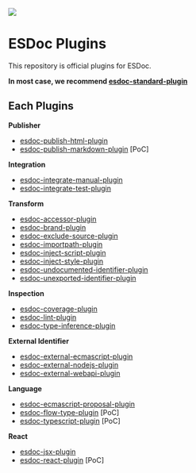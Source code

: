[![](https://travis-ci.org/esdoc/esdoc-plugins.svg?branch=master)](https://travis-ci.org/esdoc/esdoc-plugins)
# ESDoc Plugins

This repository is official plugins for ESDoc.

**In most case, we recommend [esdoc-standard-plugin](./esdoc-standard-plugin)**

## Each Plugins

**Publisher**
- [esdoc-publish-html-plugin](./esdoc-publish-html-plugin)
- [esdoc-publish-markdown-plugin](./esdoc-publish-markdown-plugin) [PoC]

**Integration**
- [esdoc-integrate-manual-plugin](./esdoc-integrate-manual-plugin)
- [esdoc-integrate-test-plugin](./esdoc-integrate-test-plugin)

**Transform**
- [esdoc-accessor-plugin](./esdoc-accessor-plugin)
- [esdoc-brand-plugin](./esdoc-brand-plugin)
- [esdoc-exclude-source-plugin](./esdoc-exclude-source-plugin)
- [esdoc-importpath-plugin](./esdoc-importpath-plugin)
- [esdoc-inject-script-plugin](./esdoc-inject-script-plugin)
- [esdoc-inject-style-plugin](./esdoc-inject-style-plugin)
- [esdoc-undocumented-identifier-plugin](./esdoc-undocumented-identifier-plugin)
- [esdoc-unexported-identifier-plugin](./esdoc-unexported-identifier-plugin)

**Inspection**
- [esdoc-coverage-plugin](./esdoc-coverage-plugin)
- [esdoc-lint-plugin](./esdoc-lint-plugin)
- [esdoc-type-inference-plugin](./esdoc-type-inference-plugin) 

**External Identifier**
- [esdoc-external-ecmascript-plugin](./esdoc-external-ecmascript-plugin)
- [esdoc-external-nodejs-plugin](./esdoc-external-nodejs-plugin)
- [esdoc-external-webapi-plugin](./esdoc-external-webapi-plugin)

**Language**
- [esdoc-ecmascript-proposal-plugin](./esdoc--plugin)
- [esdoc-flow-type-plugin](./esdoc-flow-type-plugin) [PoC]
- [esdoc-typescript-plugin](./esdoc-typescript-plugin) [PoC]

**React**
- [esdoc-jsx-plugin](./esdoc-jsx-plugin)
- [esdoc-react-plugin](./esdoc-react-plugin) [PoC]

